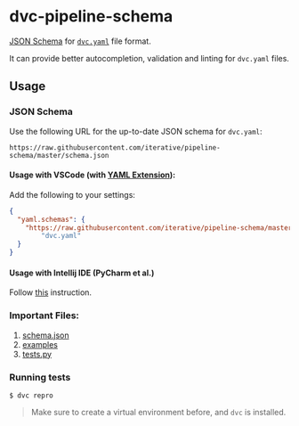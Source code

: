 # dvc-pipeline-schema

[JSON Schema](https://json-schema.org/) for [`dvc.yaml`](https://dvc.org/doc/user-guide/dvc-file-format) file format.

It can provide better autocompletion, validation and linting for `dvc.yaml` files.

## Usage

### JSON Schema

Use the following URL for the up-to-date JSON schema for `dvc.yaml`:

```
https://raw.githubusercontent.com/iterative/pipeline-schema/master/schema.json
```


#### Usage with VSCode (with [YAML Extension](https://marketplace.visualstudio.com/items?itemName=redhat.vscode-yaml)):

Add the following to your settings:

```json
{
  "yaml.schemas": {
    "https://raw.githubusercontent.com/iterative/pipeline-schema/master/schema.json":
        "dvc.yaml"
  }
}
```

#### Usage with Intellij IDE (PyCharm et al.)

Follow [this](https://www.jetbrains.com/help/ruby/yaml.html#remote_json) instruction.


### Important Files:
1. [schema.json](schema.json)
2. [examples](examples)
3. [tests.py](tests.py)


### Running tests
```console
$ dvc repro
```

> Make sure to create a virtual environment before, and `dvc` is installed.

